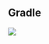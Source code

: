 ## Gradle
[![](https://jitpack.io/v/zj565061763/select-extend.svg)](https://jitpack.io/#zj565061763/select-extend)
